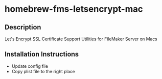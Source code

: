 # homebrew-fms-letsencrypt-mac

## Description
Let's Encrypt SSL Certificate Support Utilities for FileMaker Server on Macs

## Installation Instructions
* Update config file
* Copy plist file to the right place
